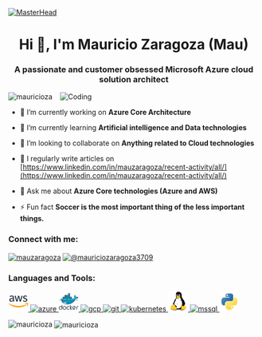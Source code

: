 [![MasterHead](https://www.microsoft.com/en-au/business/learn/cloud-training-events/images/cloudskills/hero-banner-1600x600.jpg)](https://www.linkedin.com/in/mauzaragoza)
<h1 align="center">Hi 👋, I'm Mauricio Zaragoza (Mau)</h1>
<h3 align="center">A passionate and customer obsessed Microsoft Azure cloud solution architect</h3>
<img align="right" alt="Coding" width="400" src="https://cdn.dribbble.com/users/22930/screenshots/3258977/media/006b061ec63b95eb692c0dae23f9ca69.gif">

<p align="left"> <img src="https://komarev.com/ghpvc/?username=mauricioza&label=Profile%20views&color=0e75b6&style=flat" alt="mauricioza" /> </p>

- 🔭 I’m currently working on **Azure Core Architecture**

- 🌱 I’m currently learning **Artificial intelligence and Data technologies**

- 👯 I’m looking to collaborate on **Anything related to Cloud technologies**

- 📝 I regularly write articles on [https://www.linkedin.com/in/mauzaragoza/recent-activity/all/](https://www.linkedin.com/in/mauzaragoza/recent-activity/all/)

- 💬 Ask me about **Azure Core technologies (Azure and AWS)**

- ⚡ Fun fact **Soccer is the most important thing of the less important things.**

<h3 align="left">Connect with me:</h3>
<p align="left">
<a href="https://linkedin.com/in/mauzaragoza" target="blank"><img align="center" src="https://raw.githubusercontent.com/rahuldkjain/github-profile-readme-generator/master/src/images/icons/Social/linked-in-alt.svg" alt="mauzaragoza" height="30" width="40" /></a>
<a href="https://www.youtube.com/c/@mauriciozaragoza3709" target="blank"><img align="center" src="https://raw.githubusercontent.com/rahuldkjain/github-profile-readme-generator/master/src/images/icons/Social/youtube.svg" alt="@mauriciozaragoza3709" height="30" width="40" /></a>
</p>

<h3 align="left">Languages and Tools:</h3>
<p align="left"> <a href="https://aws.amazon.com" target="_blank" rel="noreferrer"> <img src="https://raw.githubusercontent.com/devicons/devicon/master/icons/amazonwebservices/amazonwebservices-original-wordmark.svg" alt="aws" width="40" height="40"/> </a> <a href="https://azure.microsoft.com/en-in/" target="_blank" rel="noreferrer"> <img src="https://www.vectorlogo.zone/logos/microsoft_azure/microsoft_azure-icon.svg" alt="azure" width="40" height="40"/> </a> <a href="https://www.docker.com/" target="_blank" rel="noreferrer"> <img src="https://raw.githubusercontent.com/devicons/devicon/master/icons/docker/docker-original-wordmark.svg" alt="docker" width="40" height="40"/> </a> <a href="https://cloud.google.com" target="_blank" rel="noreferrer"> <img src="https://www.vectorlogo.zone/logos/google_cloud/google_cloud-icon.svg" alt="gcp" width="40" height="40"/> </a> <a href="https://git-scm.com/" target="_blank" rel="noreferrer"> <img src="https://www.vectorlogo.zone/logos/git-scm/git-scm-icon.svg" alt="git" width="40" height="40"/> </a> <a href="https://kubernetes.io" target="_blank" rel="noreferrer"> <img src="https://www.vectorlogo.zone/logos/kubernetes/kubernetes-icon.svg" alt="kubernetes" width="40" height="40"/> </a> <a href="https://www.linux.org/" target="_blank" rel="noreferrer"> <img src="https://raw.githubusercontent.com/devicons/devicon/master/icons/linux/linux-original.svg" alt="linux" width="40" height="40"/> </a> <a href="https://www.microsoft.com/en-us/sql-server" target="_blank" rel="noreferrer"> <img src="https://www.svgrepo.com/show/303229/microsoft-sql-server-logo.svg" alt="mssql" width="40" height="40"/> </a> <a href="https://www.python.org" target="_blank" rel="noreferrer"> <img src="https://raw.githubusercontent.com/devicons/devicon/master/icons/python/python-original.svg" alt="python" width="40" height="40"/> </a> </p>

<p><img align="left" src="https://github-readme-stats.vercel.app/api/top-langs?username=mauricioza&show_icons=true&locale=en&layout=compact" alt="mauricioza" /></p>

<p>&nbsp;<img align="center" src="https://github-readme-stats.vercel.app/api?username=mauricioza&show_icons=true&locale=en" alt="mauricioza" /></p>
